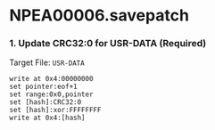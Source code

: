 # NPEA00006.savepatch

### 1. Update CRC32:0 for USR-DATA (Required)

Target File: `USR-DATA`

```
write at 0x4:00000000
set pointer:eof+1
set range:0x0,pointer
set [hash]:CRC32:0
set [hash]:xor:FFFFFFFF
write at 0x4:[hash]
```


